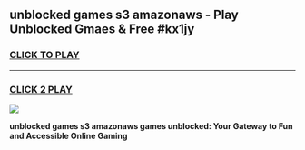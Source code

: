 
## unblocked games s3 amazonaws - Play Unblocked Gmaes & Free #kx1jy
<h3>
<a href="https://news.freeplayer.one?title=unblocked_games_s3_amazonaws&ref=24F">CLICK TO PLAY</a></h3>
<hr>

<h3>
<a href="https://news.freeplayer.one?title=unblocked_games_s3_amazonaws&ref=24F">CLICK 2 PLAY</a>
  
</h3>

<a href="https://news.freeplayer.one?title=unblocked_games_s3_amazonaws&ref=24F/"><img src="https://clearcache.store/games.png"></a>


**unblocked games s3 amazonaws games unblocked: Your Gateway to Fun and Accessible Online Gaming**

